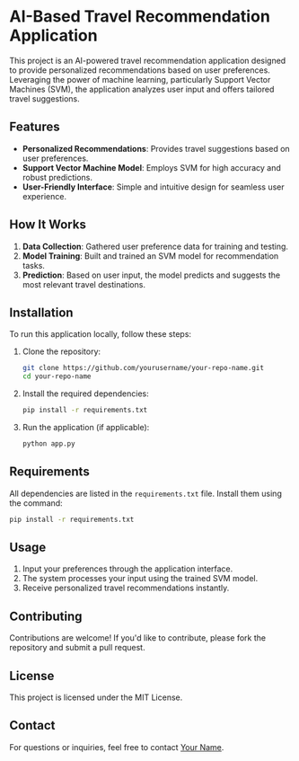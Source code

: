 
# AI-Based Travel Recommendation Application

This project is an AI-powered travel recommendation application designed to provide personalized recommendations based on user preferences. Leveraging the power of machine learning, particularly Support Vector Machines (SVM), the application analyzes user input and offers tailored travel suggestions.

## Features

- **Personalized Recommendations**: Provides travel suggestions based on user preferences.
- **Support Vector Machine Model**: Employs SVM for high accuracy and robust predictions.
- **User-Friendly Interface**: Simple and intuitive design for seamless user experience.

## How It Works

1. **Data Collection**: Gathered user preference data for training and testing.
2. **Model Training**: Built and trained an SVM model for recommendation tasks.
3. **Prediction**: Based on user input, the model predicts and suggests the most relevant travel destinations.

## Installation

To run this application locally, follow these steps:

1. Clone the repository:
    ```bash
    git clone https://github.com/yourusername/your-repo-name.git
    cd your-repo-name
    ```

2. Install the required dependencies:
    ```bash
    pip install -r requirements.txt
    ```

3. Run the application (if applicable):
    ```bash
    python app.py
    ```

## Requirements

All dependencies are listed in the `requirements.txt` file. Install them using the command:
```bash
pip install -r requirements.txt
```

## Usage

1. Input your preferences through the application interface.
2. The system processes your input using the trained SVM model.
3. Receive personalized travel recommendations instantly.

## Contributing

Contributions are welcome! If you'd like to contribute, please fork the repository and submit a pull request.

## License

This project is licensed under the MIT License.

## Contact

For questions or inquiries, feel free to contact [Your Name](mailto:your.email@example.com).
